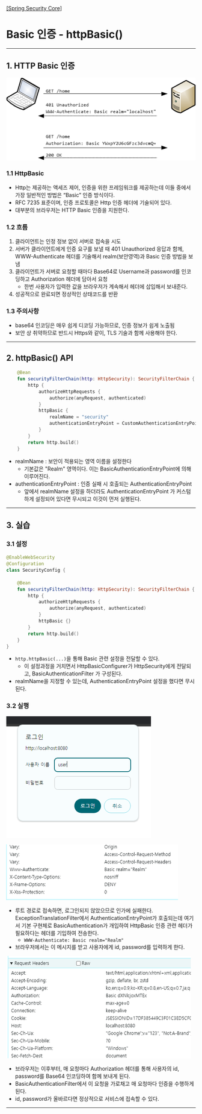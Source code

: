 <nav>
    <a href="../../#authentication-process" target="_blank">[Spring Security Core]</a>
</nav>

# Basic 인증 - httpBasic()

---

## 1. HTTP Basic 인증
![http-basic](./imgs/http-basic-1.png)

### 1.1 HttpBasic
- Http는 제공하는 액세즈 제어, 인증을 위한 프레임워크를 제공하는데 이들 중에서 가장 일반적인 방법은 “Basic” 인증 방식이다.
- RFC 7235 표준이며, 인증 프로토콜은 Http 인증 헤더에 기술되어 있다.
- 대부분의 브라우저는 HTTP Basic 인증을 지원한다.

### 1.2 흐름
1. 클라이언트는 인정 정보 없이 서버로 접속을 시도
2. 서버가 클라이언트에게 인증 요구를 보낼 때 401 Unauthorized 응답과 함께, WWW-Authenticate 헤더를 기술해서 realm(보안영역)과 Basic 인증 방법을 보냄
3. 클라이언트가 서버로 요청할 때마다 Base64로 Username과 password를 인코딩하고 Authorization 헤더에 담아서 요청
   - 한번 사용자가 입력한 값을 브라우저가 계속해서 헤더에 삽입해서 보내준다.
4. 성공적으로 완료되면 정상적인 상태코드를 반환

### 1.3 주의사항
- base64 인코딩은 매우 쉽게 디코딩 가능하므로, 인증 정보가 쉽게 노출됨
- 보안 상 취약하므로 반드시 Https와 같이, TLS 기술과 함께 사용해야 한다.

---

## 2. httpBasic() API
```kotlin
    @Bean
    fun securityFilterChain(http: HttpSecurity): SecurityFilterChain {
        http {
            authorizeHttpRequests {
                authorize(anyRequest, authenticated)
            }
            httpBasic {
                realmName = "security"
                authenticationEntryPoint = CustomAuthenticationEntryPoint("localhost")
            }
        }
        return http.build()
    }
```
- realmName : 보안이 적용되는 영역 이름을 설정한다
  - 기본값은 "Realm" 영역이다. 이는 BasicAuthenticationEntryPoint에 의해 이루어진다.
- authenticationEntryPoint : 인증 실패 시 호출되는 AuthenticationEntryPoint
  - 앞에서 realmName 설정을 하더라도 AuthenticationEntryPoint 가 커스텀하게 설정되어 있다면 무시되고 이것이 먼저 실행된다.

---

## 3. 실습
### 3.1 설정
```kotlin
@EnableWebSecurity
@Configuration
class SecurityConfig {

    @Bean
    fun securityFilterChain(http: HttpSecurity): SecurityFilterChain {
        http {
            authorizeHttpRequests {
                authorize(anyRequest, authenticated)
            }
            httpBasic {}
        }
        return http.build()
    }
}
```
- `http.httpBasic(...)`을 통해 Basic 관련 설정을 전달할 수 있다.
  - 이 설정과정을 거치면서 HttpBasicConfigurer가 HttpSecurity에게 전달되고, BasicAuthenticationFilter 가 구성된다.
- realmName을 지정할 수 있는데, AuthenticationEntryPoint 설정을 했다면 무시된다.

### 3.2 실행
![http-basic-2](./imgs/http-basic-2.png)

![http-basic-3](./imgs/http-basic-3.png)

- 루트 경로로 접속하면, 로그인되지 않았으므로 인가에 실패한다. ExceptionTranslationFilter에서 AuthenticationEntryPoint가 호출되는데
여기서 기본 구현체로 BasicAuthentication가 개입하여 HttpBasic 인증 관련 헤더가 필요하다는 헤더를 기입하여 전송한다.
  - `WWW-Authenticate: Basic realm="Realm"`
- 브라우저에서는 이 메시지를 받고 사용자에게 id, password를 입력하게 한다.

![http-basic-4](./imgs/http-basic-4.png)

- 브라우저는 이후부터, 매 요청마다 Authorization 헤더를 통해 사용자의 id, password를 Base64 인코딩하여 함께 보내게 된다.
- BasicAuthenticationFilter에서 이 요청을 가로채고 매 요청마다 인증을 수행하게 된다.
- id, password가 올바르다면 정상적으로 서비스에 접속할 수 있다.

---
